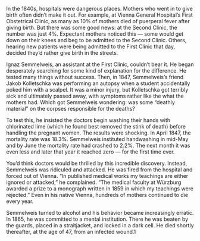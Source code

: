 In the 1840s, hospitals were dangerous places. Mothers who went in to give birth often didn’t make it out. For example, at Vienna General Hospital’s First Obstetrical Clinic, as many as 10% of mothers died of puerperal fever after giving birth. But there was some good news: at the Second Clinic, the number was just 4%. Expectant mothers noticed this — some would get down on their knees and beg to be admitted to the Second Clinic. Others, hearing new patients were being admitted to the First Clinic that day, decided they’d rather give birth in the streets.

Ignaz Semmelweis, an assistant at the First Clinic, couldn’t bear it. He began desperately searching for some kind of explanation for the difference. He tested many things without success. Then, in 1847, Semmelweis’s friend Jakob Kolletschka was performing an autopsy when a student accidentally poked him with a scalpel. It was a minor injury, but Kolletschka got terribly sick and ultimately passed away, with symptoms rather like the what the mothers had. Which got Semmelweis wondering: was some “deathly material” on the corpses responsible for the deaths?

To test this, he insisted the doctors begin washing their hands with chlorinated lime (which he found best removed the stink of death) before handling the pregnant women. The results were shocking. In April 1847, the mortality rate was 18.3%. Semmelweis instituted handwashing in mid-May and by June the mortality rate had crashed to 2.2%. The next month it was even less and later that year it reached zero — for the first time ever.

You’d think doctors would be thrilled by this incredible discovery. Instead, Semmelweis was ridiculed and attacked. He was fired from the hospital and forced out of Vienna. “In published medical works my teachings are either ignored or attacked,” he complained. “The medical faculty at Würzburg awarded a prize to a monograph written in 1859 in which my teachings were rejected.” Even in his native Vienna, hundreds of mothers continued to die every year.

Semmelweis turned to alcohol and his behavior became increasingly erratic. In 1865, he was committed to a mental institution. There he was beaten by the guards, placed in a straitjacket, and locked in a dark cell. He died shortly thereafter, at the age of 47, from an infected wound.1
